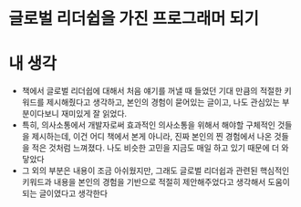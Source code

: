 # 글로벌 리더쉽을 가진 프로그래머 되기

# 내 생각

- 책에서 글로벌 리더쉽에 대해서 처음 얘기를 꺼낼 때 들었던 기대 만큼의 적절한 키워드를 제시해줬다고 생각하고, 본인의 경험이 묻어있는 글이고, 나도 관심있는 부분이다보니 재미있게 잘 읽었다.
- 특히, 의사소통에서 개발자로써 효과적인 의사소통을 위해서 해야할 구체적인 것들을 제시하는데, 이건 어디 책에서 본게 아니라, 진짜 본인의 찐 경험에서 나온 것들을 적은 것처럼 느껴졌다. 나도 비슷한 고민을 지금도 매일 하고 있기 때문에 더 와닿았다
- 그 외의 부분은 내용이 조금 아쉬웠지만, 그래도 글로벌 리더쉽과 관련된 핵심적인 키워드과 내용을 본인의 경험을 기반으로 적절히 제안해주었다고 생각해서 도움이 되는 글이였다고 생각한다